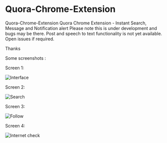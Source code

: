 Quora-Chrome-Extension
======================

Quora-Chrome-Extension Quora Chrome Extension - Instant Search, Message and Notification alert
Please note this is under development and bugs may be there. Post and speech to text functionality is not yet available.
Open issues if required.

Thanks

Some screenshots :

Screen 1:

![Interface](http://dynofy.com/static/screen_quora.png "Quora Interface")


Screen 2:

![Search](http://dynofy.com/static/screen2_quora.png "Search Bar")

Screen 3:

![Follow](http://dynofy.com/static/screen3_quora.png "Follow Topics/People")

Screen 4:

![Internet check](http://dynofy.com/static/screen4_quora.png "Check Internet and refresh if connected.")
